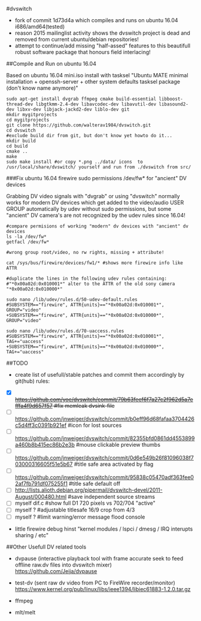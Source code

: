 #dvswitch
* fork of commit 1d73d4a which compiles and runs on ubuntu 16.04 i686/amd64(tested)
* reason 2015 mailinglist activity shows the dvswitch project is dead and removed from current ubuntu/debian repositories!
* attempt to continue/add missing "half-assed" features to this beautifull robust software package that honours field interlacing!

##Compile and Run on ubuntu 16.04

Based on ubuntu 16.04 mini.iso install with tasksel "Ubuntu MATE minimal installation + openssh-server + other system defaults tasksel package (don't know name anymore)"

```
sudo apt-get install dvgrab ffmpeg cmake build-essential libboost-thread-dev libgtkmm-2.4-dev libavcodec-dev libavutil-dev libasound2-dev libxv-dev libjack-jackd2-dev liblo-dev git
mkdir mygitprojects
cd mygitprojects
git clone https://github.com/walterav1984/dvswitch.git
cd dvswitch
#exclude build dir from git, but don't know yet howto do it...
mkdir build
cd build
cmake ..
make
sudo make install #or copy *.png ../data/ icons  to /usr/local/share/dvswitch/ yourself and run from ./dvswitch from src/
```
###Fix ubuntu 16.04 firewire sudo permissions /dev/fw* for "ancient" DV devices

Grabbing DV video signals with "dvgrab" or using "dvswitch" normally works for modern DV devices which get added to the video/audio USER GROUP automatically by udev without sudo permissions, but some "ancient" DV camera's are not recognized by the udev rules since 16.04!

```
#compare permisions of working "modern" dv devices with "ancient" dv devices
ls -la /dev/fw*
getfacl /dev/fw*

#wrong group root/video, no rw rights, missing + attribute!

cat /sys/bus/firewire/devices/fw1/* #shows more firewire info like ATTR

#duplicate the lines in the following udev rules containing:
#"*0x00a02d:0x010001*" alter to the ATTR of the old sony camera "*0x00a02d:0x010000*"

sudo nano /lib/udev/rules.d/50-udev-default.rules
#SUBSYSTEM=="firewire", ATTR{units}=="*0x00a02d:0x010001*", GROUP="video"
+SUBSYSTEM=="firewire", ATTR{units}=="*0x00a02d:0x010000*", GROUP="video"

sudo nano /lib/udev/rules.d/70-uaccess.rules
#SUBSYSTEM=="firewire", ATTR{units}=="*0x00a02d:0x010001*", TAG+="uaccess"
+SUBSYSTEM=="firewire", ATTR{units}=="*0x00a02d:0x010000*", TAG+="uaccess"
```

##TODO
* create list of usefull/stable patches and commit them accordingly by git(hub) rules:

- [x] ~~https://github.com/yoe/dvswitch/commit/79b63feef6f7a27c2f962d5a7efffa4f9d657f57       #fix memleak dvsink-file~~
- [ ] https://github.com/jnweiger/dvswitch/commit/b0eff96d68fafaa3704426c5d4ff3c0391b921ef  #icon for lost sources
- [ ] https://github.com/jnweiger/dvswitch/commit/82355bfd0861dd4553899a460b8b415ec86b2e3b  #mouse clickable preview thumbs
- [ ] https://github.com/jnweiger/dvswitch/commit/0d6e549b26f81096038f703000316605f51e5b67  #title safe area activated by flag
- [ ] https://github.com/jnweiger/dvswitch/commit/95838c05470adf363fee02af7fb791df075255f1  #title safe default off
- [ ] http://lists.alioth.debian.org/pipermail/dvswitch-devel/2011-August/000480.html       #save independent source streams
- [ ] myself dif.c                                                                          #show full D1 720 pixels vs 702/704 "active"
- [ ] myself ?                                                                              #adjustable titlesafe 16/9 crop from 4/3
- [ ] myself ?                                                                              #limit warning/error message flood console
  
* little firewire debug hinst "kernel modules / lspci / dmesg / IRQ interupts sharing / etc"

##Other Usefull DV related tools
* dvpause (interactive playback tool with frame accurate seek to feed offline raw.dv files into dvswitch mixer) 
  https://github.com/Jeija/dvpause
  
* test-dv (sent raw dv video from PC to FireWire recorder/monitor)  
  https://www.kernel.org/pub/linux/libs/ieee1394/libiec61883-1.2.0.tar.gz 

* ffmpeg

* mlt/melt
